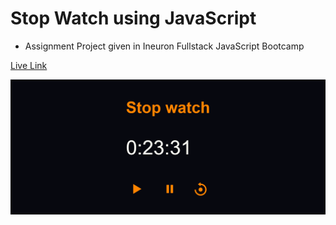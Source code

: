 # Stop Watch using JavaScript

- Assignment Project given in Ineuron Fullstack JavaScript Bootcamp

[Live Link](https://stopwatcht.netlify.app/)

![Image](./image/stopwatch.png)
